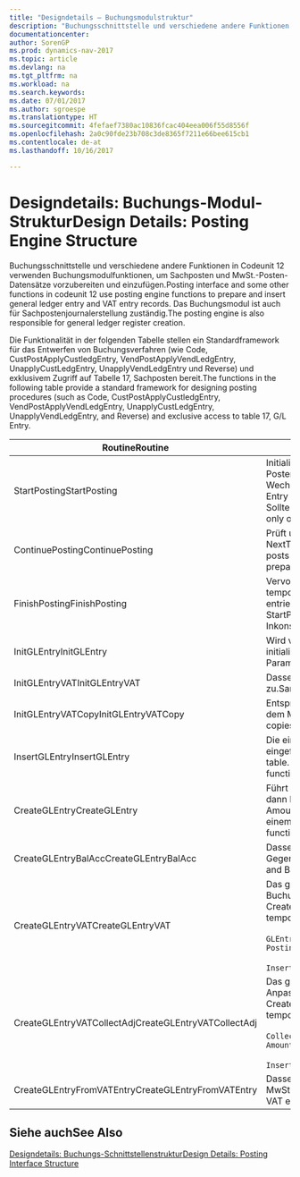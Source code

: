 ```yaml
---
title: "Designdetails – Buchungsmodulstruktur"
description: "Buchungsschnittstelle und verschiedene andere Funktionen in Codeunit 12 verwenden Buchungsmodulfunktionen, um Sachposten und MwSt.-Posten-Datensätze vorzubereiten und einzufügen. Das Buchungsmodul ist auch für Sachpostenjournalerstellung zuständig."
documentationcenter: 
author: SorenGP
ms.prod: dynamics-nav-2017
ms.topic: article
ms.devlang: na
ms.tgt_pltfrm: na
ms.workload: na
ms.search.keywords: 
ms.date: 07/01/2017
ms.author: sgroespe
ms.translationtype: HT
ms.sourcegitcommit: 4fefaef7380ac10836fcac404eea006f55d8556f
ms.openlocfilehash: 2a0c90fde23b708c3de8365f7211e66bee615cb1
ms.contentlocale: de-at
ms.lasthandoff: 10/16/2017

---
```

# <a name="design-details-posting-engine-structure"></a><span data-ttu-id="23c9c-104">Designdetails: Buchungs-Modul-Struktur</span><span class="sxs-lookup"><span data-stu-id="23c9c-104">Design Details: Posting Engine Structure</span></span>
<span data-ttu-id="23c9c-105">Buchungsschnittstelle und verschiedene andere Funktionen in Codeunit 12 verwenden Buchungsmodulfunktionen, um Sachposten und MwSt.-Posten-Datensätze vorzubereiten und einzufügen.</span><span class="sxs-lookup"><span data-stu-id="23c9c-105">Posting interface and some other functions in codeunit 12 use posting engine functions to prepare and insert general ledger entry and VAT entry records.</span></span> <span data-ttu-id="23c9c-106">Das Buchungsmodul ist auch für Sachpostenjournalerstellung zuständig.</span><span class="sxs-lookup"><span data-stu-id="23c9c-106">The posting engine is also responsible for general ledger register creation.</span></span>  
  
 <span data-ttu-id="23c9c-107">Die Funktionalität in der folgenden Tabelle stellen ein Standardframework für das Entwerfen von Buchungsverfahren (wie Code, CustPostApplyCustledgEntry, VendPostApplyVendLedgEntry, UnapplyCustLedgEntry, UnapplyVendLedgEntry und Reverse) und exklusivem Zugriff auf Tabelle 17, Sachposten bereit.</span><span class="sxs-lookup"><span data-stu-id="23c9c-107">The functions in the following table provide a standard framework for designing posting procedures (such as Code, CustPostApplyCustledgEntry, VendPostApplyVendLedgEntry, UnapplyCustLedgEntry, UnapplyVendLedgEntry, and Reverse) and exclusive access to table 17, G/L Entry.</span></span>  
  
|<span data-ttu-id="23c9c-108">Routine</span><span class="sxs-lookup"><span data-stu-id="23c9c-108">Routine</span></span>|<span data-ttu-id="23c9c-109">Description</span><span class="sxs-lookup"><span data-stu-id="23c9c-109">Description</span></span>|  
|-------------|---------------------------------------|  
|<span data-ttu-id="23c9c-110">StartPosting</span><span class="sxs-lookup"><span data-stu-id="23c9c-110">StartPosting</span></span>|<span data-ttu-id="23c9c-111">Initialisiert Buchungspuffer TempGLEntryBuf, sperrt Sachposten- und MwSt.-Posten-Tabellen und initialisiert Buchhaltungsperiode, Sachpostenjournal und Wechselkurs.</span><span class="sxs-lookup"><span data-stu-id="23c9c-111">Initializes posting buffer TempGLEntryBuf, locks G/L Entry and VAT Entry tables, and initializes Accounting Period, G/L Register, and Exchange Rate.</span></span> <span data-ttu-id="23c9c-112">Sollte nur einmal aufgerufen werden, dann ist NextEntryNo 0.</span><span class="sxs-lookup"><span data-stu-id="23c9c-112">Should be called only once, then NextEntryNo is 0.</span></span>|  
|<span data-ttu-id="23c9c-113">ContinuePosting</span><span class="sxs-lookup"><span data-stu-id="23c9c-113">ContinuePosting</span></span>|<span data-ttu-id="23c9c-114">Prüft und bucht nicht realisierte MwSt. für vorheriges Transaktioninkrement NextTransactionNo und bereitet das Buchen der nächsten Zeile vor.</span><span class="sxs-lookup"><span data-stu-id="23c9c-114">Checks and posts unrealized VAT for previous transaction increment NextTransactionNo and prepares post of next line.</span></span>|  
|<span data-ttu-id="23c9c-115">FinishPosting</span><span class="sxs-lookup"><span data-stu-id="23c9c-115">FinishPosting</span></span>|<span data-ttu-id="23c9c-116">Vervollständigt die Buchung durch das Einfügen von Sachposten vom temporären Puffer in Datenbanktabelle.</span><span class="sxs-lookup"><span data-stu-id="23c9c-116">Completes posting by inserting G/L entries from temporary buffer into database table.</span></span> <span data-ttu-id="23c9c-117">Immer zusammen mit StartPosting verwendet.</span><span class="sxs-lookup"><span data-stu-id="23c9c-117">Always used together with StartPosting.</span></span> <span data-ttu-id="23c9c-118">Prüft auf Inkonsistenzen.</span><span class="sxs-lookup"><span data-stu-id="23c9c-118">Checks for inconsistencies.</span></span>|  
|<span data-ttu-id="23c9c-119">InitGLEntry</span><span class="sxs-lookup"><span data-stu-id="23c9c-119">InitGLEntry</span></span>|<span data-ttu-id="23c9c-120">Wird verwendet, um die neuen Sachposten für Fibu Buch.-Blattzeile zu initialisieren.</span><span class="sxs-lookup"><span data-stu-id="23c9c-120">Used to initialize new G/L entry for Gen. Jnl Line.</span></span> <span data-ttu-id="23c9c-121">Gibt GLEntry als Parameter zurück.</span><span class="sxs-lookup"><span data-stu-id="23c9c-121">Returns GLEntry as parameter.</span></span>|  
|<span data-ttu-id="23c9c-122">InitGLEntryVAT</span><span class="sxs-lookup"><span data-stu-id="23c9c-122">InitGLEntryVAT</span></span>|<span data-ttu-id="23c9c-123">Dasselbe wie InitGLEntry, weist jedoch auch Gegenkontonr. und SummarizeVAT zu.</span><span class="sxs-lookup"><span data-stu-id="23c9c-123">Same as InitGLEntry, but also assigns Bal. Account No. and SummarizeVAT.</span></span>|  
|<span data-ttu-id="23c9c-124">InitGLEntryVATCopy</span><span class="sxs-lookup"><span data-stu-id="23c9c-124">InitGLEntryVATCopy</span></span>|<span data-ttu-id="23c9c-125">Entsprechend InitGLEntryVAT, aber kopiert auch Buchungsgruppendaten aus dem MwSt.-Posten vor SummarizeVAT.</span><span class="sxs-lookup"><span data-stu-id="23c9c-125">Similar to InitGLEntryVAT, but also copies posting groups data from VAT Entry before SummarizeVAT.</span></span>|  
|<span data-ttu-id="23c9c-126">InsertGLEntry</span><span class="sxs-lookup"><span data-stu-id="23c9c-126">InsertGLEntry</span></span>|<span data-ttu-id="23c9c-127">Die einzige Funktion, die Sachposten in globale TempGLEntryBuf-Tabelle eingefügt.</span><span class="sxs-lookup"><span data-stu-id="23c9c-127">The only function that inserts G/L entry into global TempGLEntryBuf table.</span></span> <span data-ttu-id="23c9c-128">Verwenden Sie immer diese Funktion für Einfügung.</span><span class="sxs-lookup"><span data-stu-id="23c9c-128">Always use this function for insert.</span></span>|  
|<span data-ttu-id="23c9c-129">CreateGLEntry</span><span class="sxs-lookup"><span data-stu-id="23c9c-129">CreateGLEntry</span></span>|<span data-ttu-id="23c9c-130">Führt ein InitGLEntry aus, weist zusätzlichen Währungs-Betrag zu und führt dann InsertGLEntry aus.</span><span class="sxs-lookup"><span data-stu-id="23c9c-130">Performs an InitGLEntry, assigns Additional Currency Amount, and then performs InsertGLEntry.</span></span> <span data-ttu-id="23c9c-131">Ersetzt mehrere Codezeilen mit einem einzigen Funktionsaufruf.</span><span class="sxs-lookup"><span data-stu-id="23c9c-131">Replaces several lines of code with a single function call.</span></span>|  
|<span data-ttu-id="23c9c-132">CreateGLEntryBalAcc</span><span class="sxs-lookup"><span data-stu-id="23c9c-132">CreateGLEntryBalAcc</span></span>|<span data-ttu-id="23c9c-133">Dasselbe wie CreateGLEntry, weist jedoch auch Gegenkontoart und Gegenkontonr. zu.</span><span class="sxs-lookup"><span data-stu-id="23c9c-133">Same as CreateGLEntry, but also assigns Bal. Account Type and Bal. Account No.</span></span>|  
|<span data-ttu-id="23c9c-134">CreateGLEntryVAT</span><span class="sxs-lookup"><span data-stu-id="23c9c-134">CreateGLEntryVAT</span></span>|<span data-ttu-id="23c9c-135">Das gleiche wie CreateGLEntry, aber mit zusätzlicher Verarbeitung für Buchungsgruppen und Speicherung im temporären MwSt.-Puffer:</span><span class="sxs-lookup"><span data-stu-id="23c9c-135">Same as CreateGLEntry, but with additional processing for posting groups and saving to temporary VAT buffer:</span></span><br /><br /> `GLEntry.CopyPostingGroupsFromDtldCVBuf(DtldCVLedgEntryBuf,GenJnlLine."Gen. Posting Type");`<br /><br /> `InsertVATEntriesFromTemp(DtldCVLedgEntryBuf,GLEntry);`|  
|<span data-ttu-id="23c9c-136">CreateGLEntryVATCollectAdj</span><span class="sxs-lookup"><span data-stu-id="23c9c-136">CreateGLEntryVATCollectAdj</span></span>|<span data-ttu-id="23c9c-137">Das gleiche wie CreateGLEntry, aber mit zusätzlicher Sammlung von Anpassungen und Speicherung im temporären MwSt.-Puffer:</span><span class="sxs-lookup"><span data-stu-id="23c9c-137">Same as CreateGLEntry, but with additional collection of adjustments and saving to temporary VAT buffer:</span></span><br /><br /> `CollectAdjustment(AdjAmount,GLEntry.Amount,GLEntry."Additional-Currency Amount",OriginalDateSet);`<br /><br /> `InsertVATEntriesFromTemp(DtldCVLedgEntryBuf,GLEntry);`|  
|<span data-ttu-id="23c9c-138">CreateGLEntryFromVATEntry</span><span class="sxs-lookup"><span data-stu-id="23c9c-138">CreateGLEntryFromVATEntry</span></span>|<span data-ttu-id="23c9c-139">Dasselbe wie CreateGLEntry, kopiert jedoch auch Buchungsgruppen von MwSt.-Posten.</span><span class="sxs-lookup"><span data-stu-id="23c9c-139">Same as CreateGLEntry, but also copies posting groups from VAT entry.</span></span>|  
  
## <a name="see-also"></a><span data-ttu-id="23c9c-140">Siehe auch</span><span class="sxs-lookup"><span data-stu-id="23c9c-140">See Also</span></span>  
 [<span data-ttu-id="23c9c-141">Designdetails: Buchungs-Schnittstellenstruktur</span><span class="sxs-lookup"><span data-stu-id="23c9c-141">Design Details: Posting Interface Structure</span></span>](design-details-posting-interface-structure.md)
